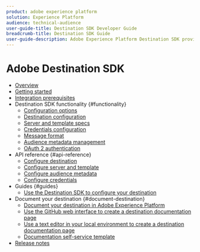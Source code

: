 ```yaml
---
product: adobe experience platform
solution: Experience Platform
audience: technical-audience
user-guide-title: Destination SDK Developer Guide
breadcrumb-title: Destination SDK Guide
user-guide-description: Adobe Experience Platform Destination SDK provides you with self-serve API access, allowing you to build and maintain an integration with Adobe Experience Platform.
---
```


# Adobe Destination SDK

+ [Overview](/help/overview.md)
+ [Getting started](/help/getting-started.md)
+ [Integration prerequisites](/help/integration-prerequisites.md)
+ Destination SDK functionality {#functionality}
  + [Configuration options](/help/configuration-options.md)
  + [Destination configuration](/help/destination-configuration.md)
  + [Server and template specs](/help/server-and-template-configuration.md)
  + [Credentials configuration](/help/credentials-configuration.md)
  + [Message format](/help/message-format.md)
  + [Audience metadata management](/help/audience-metadata-management.md)
  + [OAuth 2 authentication](/help/oauth2-authentication.md) 
+ API reference {#api-reference}
  + [Configure destination](/help/destination-configuration-api.md)
  + [Configure server and template](/help/destination-server-api.md)
  + [Configure audience metadata](/help/audience-metadata-api.md)
  + [Configure credentials](/help/credentials-configuration-api.md)
+ Guides {#guides}
  + [Use the Destination SDK to configure your destination](/help/configure-destination-instructions.md)
+ Document your destination {#document-destination}
  + [Document your destination in Adobe Experience Platform](/help/docs-framework/documentation-instructions.md)
  + [Use the GitHub web interface to create a destination documentation page](/help/docs-framework/use-github-interface-to-create-documentation.md)
  + [Use a text editor in your local environment to create a destination documentation page](/help/docs-framework/work-in-local-environment.md)
  + [Documentation self-service template](/help/docs-framework/self-service-template.md)
+ [Release notes](/help/release-notes.md)
